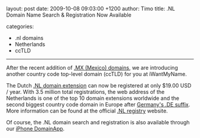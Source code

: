 layout: post
date: 2009-10-08 09:03:00 +1200
author: Timo
title: .NL Domain Name Search & Registration Now Available

categories:
  - .nl domains
  - Netherlands
  - ccTLD

----

After the recent addition of [.MX (Mexico) domains](https://iwantmyname.com/domains/mx-mexican-domain-name-registration-for-mexico ".MX Domain Extension - Mexico"), we are introducing another country code top-level domain (ccTLD) for you at iWantMyName.

The Dutch [.NL domain extension](https://iwantmyname.com/domains/nl-dutch-domain-name-registration-for-netherlands ".NL Domain Extension - Netherlands") can now be registered at only $19.00 USD / year. With 3.5 million total registrations, the web address of the Netherlands is one of the top 10 domain extensions worldwide and the second biggest country code domain in Europe after [Germany's .DE suffix](https://iwantmyname.com/domains/de-german-domain-name-registration-for-germany ".DE German Domain Extension"). More information can be found at the official [.NL registry](http://sidn.nl/ ".NL Domain Registry") website.

Of course, the .NL domain search and registration is also available through our [iPhone DomainApp](https://iwantmyname.com/iphone).
